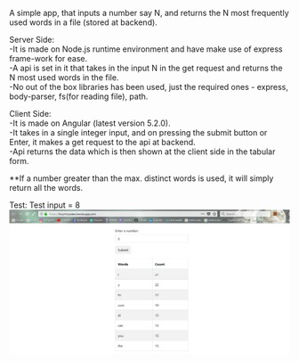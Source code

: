 A simple app, that inputs a number say N, and returns the N most frequently used words in a file (stored at backend).  
  
Server Side:  
-It is made on Node.js runtime environment and have make use of express frame-work for ease.  
-A api is set in it that takes in the input N in the get request and returns the N most used words in the file.  
-No out of the box libraries has been used, just the required ones - express, body-parser, fs(for reading file), path.  
  
Client Side:  
-It is made on Angular (latest version 5.2.0).  
-It takes in a single integer input, and on pressing the submit button or Enter,  it makes a get request to the api at backend.  
-Api returns the data which is then shown at the client side in the tabular form.

**If a number greater than the max. distinct words is used, it will simply return all the words.

Test:
Test input = 8
![alt text](https://raw.githubusercontent.com/akshitagarwal10/nodeAngular1/master/test1.png)
